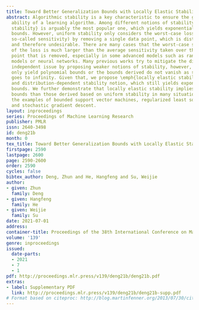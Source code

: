 ```yaml
---
title: Toward Better Generalization Bounds with Locally Elastic Stability
abstract: Algorithmic stability is a key characteristic to ensure the generalization
  ability of a learning algorithm. Among different notions of stability, \emph{uniform
  stability} is arguably the most popular one, which yields exponential generalization
  bounds. However, uniform stability only considers the worst-case loss change (or
  so-called sensitivity) by removing a single data point, which is distribution-independent
  and therefore undesirable. There are many cases that the worst-case sensitivity
  of the loss is much larger than the average sensitivity taken over the single data
  point that is removed, especially in some advanced models such as random feature
  models or neural networks. Many previous works try to mitigate the distribution
  independent issue by proposing weaker notions of stability, however, they either
  only yield polynomial bounds or the bounds derived do not vanish as sample size
  goes to infinity. Given that, we propose \emph{locally elastic stability} as a weaker
  and distribution-dependent stability notion, which still yields exponential generalization
  bounds. We further demonstrate that locally elastic stability implies tighter generalization
  bounds than those derived based on uniform stability in many situations by revisiting
  the examples of bounded support vector machines, regularized least square regressions,
  and stochastic gradient descent.
layout: inproceedings
series: Proceedings of Machine Learning Research
publisher: PMLR
issn: 2640-3498
id: deng21b
month: 0
tex_title: Toward Better Generalization Bounds with Locally Elastic Stability
firstpage: 2590
lastpage: 2600
page: 2590-2600
order: 2590
cycles: false
bibtex_author: Deng, Zhun and He, Hangfeng and Su, Weijie
author:
- given: Zhun
  family: Deng
- given: Hangfeng
  family: He
- given: Weijie
  family: Su
date: 2021-07-01
address:
container-title: Proceedings of the 38th International Conference on Machine Learning
volume: '139'
genre: inproceedings
issued:
  date-parts:
  - 2021
  - 7
  - 1
pdf: http://proceedings.mlr.press/v139/deng21b/deng21b.pdf
extras:
- label: Supplementary PDF
  link: http://proceedings.mlr.press/v139/deng21b/deng21b-supp.pdf
# Format based on citeproc: http://blog.martinfenner.org/2013/07/30/citeproc-yaml-for-bibliographies/
---
```


